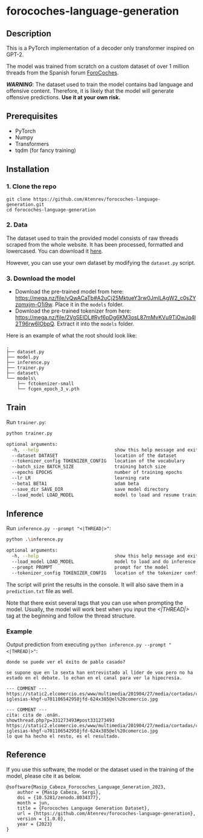 # forocoches-language-generation
## Description
This is a PyTorch implementation of a decoder only transformer inspired on GPT-2. 

The model was trained from scratch on a custom dataset of over 1 million threads from the Spanish forum [ForoCoches](https://www.forocoches.com/).

***WARNING***: The dataset used to train the model contains bad language and offensive content. Therefore, it is likely that the model will generate offensive predictions. **Use it at your own risk.**


## Prerequisites
* PyTorch
* Numpy
* Transformers
* tqdm (for fancy training)


## Installation
### 1. Clone the repo

```
git clone https://github.com/Atenrev/forocoches-language-generation.git
cd forocoches-language-generation
```

### 2. Data
The dataset used to train the provided model consists of raw threads scraped from the whole website. It has been processed, formatted and lowercased. You can download it [here](https://drive.google.com/file/d/1dVYjHFCrC8t3eS3l2xX1aHNuIYUynSqo/view?usp=sharing).

However, you can use your own dataset by modifying the ```dataset.py``` script.

### 3. Download the model
* Download the pre-trained model from here: https://mega.nz/file/vQwACaTb#A2uCj25MktueY3rw0JmlLAgW2_c0sZYzpmxjm-O1i9w. Place it in the ```models``` folder.
* Download the pre-trained tokenizer from here: https://mega.nz/file/2VgSEIDL#Ryf6pDg6KM3osL87mMvKVu9TiOwJq4l2T96rw6IObpQ. Extract it into the ```models``` folder.

Here is an example of what the root should look like:
```
.
├── dataset.py
├── model.py
├── inference.py
├── trainer.py
├── dataset\
└── models\
    ├── fctokenizer-small
    └── fcgen_epoch_3_v.pth
```

## Train
Run ```trainer.py```:

``` sh
python trainer.py 

optional arguments:
  -h, --help                            show this help message and exit
  --dataset DATASET                     location of the dataset
  --tokenizer_config TOKENIZER_CONFIG   location of the vocabulary
  --batch_size BATCH_SIZE               training batch size
  --epochs EPOCHS                       number of training epochs
  --lr LR                               learning rate
  --beta1 BETA1                         adam beta
  --save_dir SAVE_DIR                   save model directory
  --load_model LOAD_MODEL               model to load and resume trainin
```

## Inference
Run ```inference.py --prompt "<|THREAD|>"```:

``` sh
python .\inference.py

optional arguments:
  -h, --help                            show this help message and exit
  --load_model LOAD_MODEL               model to load and do inference
  --prompt PROMPT                       prompt for the model
  --tokenizer_config TOKENIZER_CONFIG   location of the tokenizer config file
```

The script will print the results in the console. It will also save them in a ```prediction.txt``` file as well.

Note that there exist several tags that you can use when prompting the model. Usually, the model will work best when you input the *<|THREAD|>* tag at the beginning and follow the thread structure.

### Example
Output prediction from executing ```python inference.py --prompt "<|THREAD|>"```:

```
donde se puede ver el éxito de pablo casado?

se supone que en la sexta han entrevistado al líder de vox pero no ha estado en el debate. lo echan en el canal para ver la hipocresía.

--- COMMENT ---
https://static2.elcomercio.es/www/multimedia/201904/27/media/cortadas/casado-iglesias-khgf-u701106542958jfd-624x385@el%20comercio.jpg

--- COMMENT ---
cita: cita de .onán.
showthread.php?p=331273493#post331273493
https://static2.elcomercio.es/www/multimedia/201904/27/media/cortadas/casado-iglesias-khgf-u701106542958jfd-624x385@el%20comercio.jpg
lo que ha hecho el resto, es el resultado.
```

## Reference
If you use this software, the model or the dataset used in the training of the model, please cite it as below.
```
@software{Masip_Cabeza_Forocoches_Language_Generation_2023,
    author = {Masip Cabeza, Sergi},
    doi = {10.5281/zenodo.8034377},
    month = jun,
    title = {Forocoches Language Generation Dataset},
    url = {https://github.com/Atenrev/forocoches-language-generation},
    version = {1.0.0},
    year = {2023}
}
```
